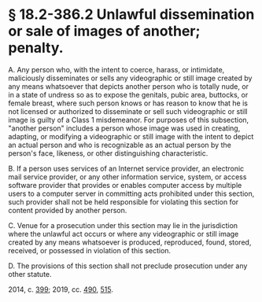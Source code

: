 # § 18.2-386.2 Unlawful dissemination or sale of images of another; penalty.

<p>A. Any person who, with the intent to coerce, harass, or intimidate, maliciously disseminates or sells any videographic or still image created by any means whatsoever that depicts another person who is totally nude, or in a state of undress so as to expose the genitals, pubic area, buttocks, or female breast, where such person knows or has reason to know that he is not licensed or authorized to disseminate or sell such videographic or still image is guilty of a Class 1 misdemeanor. For purposes of this subsection, "another person" includes a person whose image was used in creating, adapting, or modifying a videographic or still image with the intent to depict an actual person and who is recognizable as an actual person by the person's face, likeness, or other distinguishing characteristic.</p><p>B. If a person uses services of an Internet service provider, an electronic mail service provider, or any other information service, system, or access software provider that provides or enables computer access by multiple users to a computer server in committing acts prohibited under this section, such provider shall not be held responsible for violating this section for content provided by another person.</p><p>C. Venue for a prosecution under this section may lie in the jurisdiction where the unlawful act occurs or where any videographic or still image created by any means whatsoever is produced, reproduced, found, stored, received, or possessed in violation of this section.</p><p>D. The provisions of this section shall not preclude prosecution under any other statute.</p><p>2014, c. <a href='http://lis.virginia.gov/cgi-bin/legp604.exe?141+ful+CHAP0399'>399</a>; 2019, cc. <a href='http://lis.virginia.gov/cgi-bin/legp604.exe?191+ful+CHAP0490'>490</a>, <a href='http://lis.virginia.gov/cgi-bin/legp604.exe?191+ful+CHAP0515'>515</a>.</p>